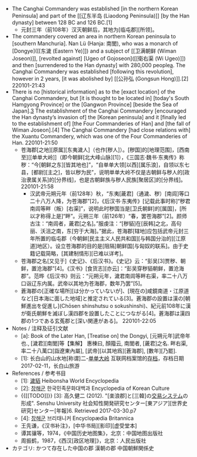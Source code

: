 - The Canghai Commandery was established [in the northern Korean Peninsula] and part of the [[辽东半岛 (Liaodong Peninsula)]] [by the Han dynasty] between 128 BC and 126 BC.[1]
    - 元封三年（前108年）汉灭朝鲜后，其地为[临屯郡][所领]。
- The commandery covered an area in northern Korean peninsula to [southern Manchuria]. Nan Lü (Hanja: 南閭), who was a monarch of [Dongye]([[东濊 (Eastern Ye)]]) and a subject of [[卫满朝鲜 (Wiman Joseon)]], [revolted against] [Ugeo of Gojoseon]([[衛右渠 (Wi Ugeo)]]) and then [surrendered to the Han dynasty] with 280,000 people[a](((aYHGYa-vZ))). The Canghai Commandery was established [following this revolution], however in 2 years, [it was abolished by] [[公孙弘 (Gongsun Hong)]].[2]
220101-21:43
- There is no [historical information] as to the [exact location] of the Canghai Commandery, but [it is thought to be located in] [today's South Hamgyong Province] or the [Gangwon Province] [beside the Sea of Japan].[3](((70nBqASwC))) The establishment of the Canghai Commandery [encouraged the Han dynasty’s invasion of] the [Korean peninsula] and it [finally led to the establishment of] [the Four Commanderies of Han] and [the fall of Wiman Joseon].[4] The Canghai Commandery [had close relations with] the Xuantu Commandery, which was one of the Four Commanderies of Han.
220101-21:50
    - 苍海郡[之地][原属][东夷濊人]（也作[秽人]）。[秽国]的[地理范围]，[西南至][[单单大岭]]（即今朝鲜[北大峰山脉][1]），《三国志·魏书·东夷传》称秽：“今[朝鲜之东][皆其地也]”，“自单单大领[以西][属乐浪]，自领以东七县，[都尉][主之]，皆以秽为民”，说明单单大岭不仅是古朝鲜与秽人的[政治隶属关系]的[分界线]，也是古朝鲜族与秽人民族[聚居区]的[分界线]。
220101-21:58
        - 汉武帝元朔元年（前128年）秋，“东夷[薉君]（通濊、秽）[南闾]等口二十八万人降，为苍海郡”[2]，《后汉书·东夷传》[记载此事时称]“秽君南闾等畔（叛）[右渠]”，说明此时秽国当是[卫氏朝鲜]的[属国]，[所以才称得上是]“畔”。元朔三年（前126年）“春，罢苍海郡”[2]。颜师古注：“南闾者，薉君[之名]。”服虔注：“[秽貊]在[辰韩]之北，高句丽、沃沮之南，东[穷于大海]。”据此，苍海郡[辖地]应包括武帝元封三年所置的临屯郡（今朝鲜[民主主义人民共和国][与韩国分治的][江原道]地区）。设立苍海郡的目的是[阻隔]朝鲜国[与匈奴的联系]。由于史籍记载简略，[其建制情形][已难以详考]。
    - 苍海郡之名[又见于]《史记》、《后汉书》。《史记》云：“彭吴[3]贾秽、朝鲜，置沧海郡”[4]。《汉书》[食货志][亦云]：“彭吴穿秽貊朝鲜，置沧海郡”。范晔《后汉书》则云：“元朔元年，濊君南闾等畔右渠，率二十八万口诣辽东内属。武帝以其地为苍海郡，数年乃罢”[5]。
    - 蒼海郡の[正確な場所][は分かっていないが]、[現在の]咸鏡南道・江原道など[日本海に面した地域]と推定されている[3]。蒼海郡の設置は漢の[朝鮮進出を促進し](Chōsen shinshutsu o sokushinshi)、紀元前108年に漢が衛氏朝鮮を滅ぼし漢四郡を設置したことにつながる[4]。蒼海郡は漢四郡の1つである玄菟郡と[深い関連がある]。
220101-22:05
- Notes / 注释及征引文献
    - [a]: Book of the Later Han, [Treatise on] the Dongyi, [元朔元年]武帝年也., [濊君][南閭]等【集解】 惠棟曰, 顏籀云, 南閭者, [薉君]之名. 畔右渠, 率二十八萬口[詣遼東內屬], [武帝][以其地爲][蒼海郡], [數年][乃罷].
    - [1]: 长白山的山水地[称谓]二-[单单大岭](http://www.cbs.travel/zhuzhan/fqg/20131203/3337.html) 互联网档案馆的[存档](https://web.archive.org/web/20170211080042/http://www.cbs.travel/zhuzhan/fqg/20131203/3337.html)，存档日期 2017-02-11，长白山旅游
- References / 参考书目
    - [1]: [濊貊](https://kotobank.jp/word/%E8%92%BC%E6%B5%B7%E9%83%A1-1354912) Heibonsha World Encyclopedia
    - [2]: [창해군](http://terms.naver.com/entry.nhn?docId=562808&cid=46620&categoryId=46620) 한국민족문화대백과 Encyclopedia of Korean Culture
    - {{[[TODO]]}} [3]: 高久健二 (2012). "[楽浪郡]と[三韓]の[交易システム](http://ci.nii.ac.jp/naid/120004856484)の形成". Senshu University 社会知性開発研究センター[東アジア][世界史研究]センター[年報]6. Retrieved 2017-03-30.p7
    - [4]: [창해군](http://enc.daum.net/encyclopedia/view/b20c1874a) 브리태니커 Encyclopædia Britannica
    - 王先谦，《汉书补注》，[中华书局][影印][虚受堂本]
    - 谭其骧等，1974，《中国历史地图集》，北京：中国地图出版社
    - 周振鹤，1987，《西汉[政区地理]》，北京：人民出版社
- カテゴリ: かつて存在した中国の郡 漢朝の郡 中国朝鮮関係史
